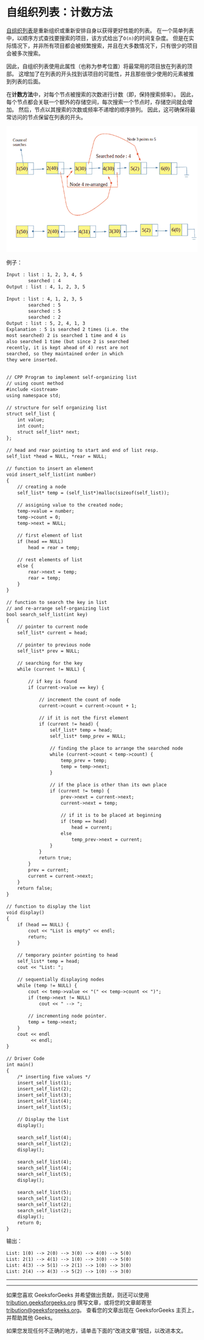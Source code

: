 # 自组织列表：计数方法

[自组织列表](https://www.geeksforgeeks.org/self-organizing-list-set-1-introduction/)是重新组织或重新安排自身以获得更好性能的列表。 在一个简单列表中，以顺序方式查找要搜索的项目，该方式给出了`O(n)`的时间复杂度。 但是在实际情况下，并非所有项目都会被频繁搜索，并且在大多数情况下，只有很少的项目会被多次搜索。

因此，自组织列表使用此属性（也称为参考位置）将最常用的项目放在列表的顶部。 这增加了在列表的开头找到该项目的可能性，并且那些很少使用的元素被推到列表的后面。

在**计数方法**中，对每个节点被搜索的次数进行计数（即，保持搜索频率）。 因此，每个节点都会关联一个额外的存储空间，每次搜索一个节点时，存储空间就会增加。 然后，节点以其搜索的次数或频率不递增的顺序排列。 因此，这可确保将最常访问的节点保留在列表的开头。

![](img/5cc2b7d73c73948925669920bb243a83.png)

例子：

```
Input : list : 1, 2, 3, 4, 5
        searched : 4 
Output : list : 4, 1, 2, 3, 5

Input : list : 4, 1, 2, 3, 5
        searched : 5
        searched : 5
        searched : 2
Output : list : 5, 2, 4, 1, 3
Explanation : 5 is searched 2 times (i.e. the 
most searched) 2 is searched 1 time and 4 is 
also searched 1 time (but since 2 is searched 
recently, it is kept ahead of 4) rest are not 
searched, so they maintained order in which
they were inserted.

```

```

// CPP Program to implement self-organizing list 
// using count method 
#include <iostream> 
using namespace std; 

// structure for self organizing list 
struct self_list { 
    int value; 
    int count; 
    struct self_list* next; 
}; 

// head and rear pointing to start and end of list resp. 
self_list *head = NULL, *rear = NULL; 

// function to insert an element 
void insert_self_list(int number) 
{ 
    // creating a node 
    self_list* temp = (self_list*)malloc(sizeof(self_list)); 

    // assigning value to the created node; 
    temp->value = number; 
    temp->count = 0; 
    temp->next = NULL; 

    // first element of list 
    if (head == NULL) 
        head = rear = temp; 

    // rest elements of list 
    else { 
        rear->next = temp; 
        rear = temp; 
    } 
} 

// function to search the key in list 
// and re-arrange self-organizing list 
bool search_self_list(int key) 
{ 
    // pointer to current node 
    self_list* current = head; 

    // pointer to previous node 
    self_list* prev = NULL; 

    // searching for the key 
    while (current != NULL) { 

        // if key is found 
        if (current->value == key) { 

            // increment the count of node 
            current->count = current->count + 1; 

            // if it is not the first element 
            if (current != head) { 
                self_list* temp = head; 
                self_list* temp_prev = NULL; 

                // finding the place to arrange the searched node 
                while (current->count < temp->count) { 
                    temp_prev = temp; 
                    temp = temp->next; 
                } 

                // if the place is other than its own place 
                if (current != temp) { 
                    prev->next = current->next; 
                    current->next = temp; 

                    // if it is to be placed at beginning 
                    if (temp == head) 
                        head = current; 
                    else
                        temp_prev->next = current; 
                } 
            } 
            return true; 
        } 
        prev = current; 
        current = current->next; 
    } 
    return false; 
} 

// function to display the list 
void display() 
{ 
    if (head == NULL) { 
        cout << "List is empty" << endl; 
        return; 
    } 

    // temporary pointer pointing to head 
    self_list* temp = head; 
    cout << "List: "; 

    // sequentially displaying nodes 
    while (temp != NULL) { 
        cout << temp->value << "(" << temp->count << ")"; 
        if (temp->next != NULL) 
            cout << " --> "; 

        // incrementing node pointer. 
        temp = temp->next; 
    } 
    cout << endl 
         << endl; 
} 

// Driver Code 
int main() 
{ 
    /* inserting five values */
    insert_self_list(1); 
    insert_self_list(2); 
    insert_self_list(3); 
    insert_self_list(4); 
    insert_self_list(5); 

    // Display the list 
    display(); 

    search_self_list(4); 
    search_self_list(2); 
    display(); 

    search_self_list(4); 
    search_self_list(4); 
    search_self_list(5); 
    display(); 

    search_self_list(5); 
    search_self_list(2); 
    search_self_list(2); 
    search_self_list(2); 
    display(); 
    return 0; 
} 

```

输出：

```
List: 1(0) --> 2(0) --> 3(0) --> 4(0) --> 5(0)
List: 2(1) --> 4(1) --> 1(0) --> 3(0) --> 5(0)
List: 4(3) --> 5(1) --> 2(1) --> 1(0) --> 3(0)
List: 2(4) --> 4(3) --> 5(2) --> 1(0) --> 3(0)

```



* * *

* * *

如果您喜欢 GeeksforGeeks 并希望做出贡献，则还可以使用 [tribution.geeksforgeeks.org](https://contribute.geeksforgeeks.org/) 撰写文章，或将您的文章邮寄至 tribution@geeksforgeeks.org。 查看您的文章出现在 GeeksforGeeks 主页上，并帮助其他 Geeks。

如果您发现任何不正确的地方，请单击下面的“改进文章”按钮，以改进本文。
